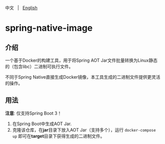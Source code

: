 中文 &nbsp; | &nbsp; [English](README.md)

# spring-native-image

## 介绍

一个基于Docker的构建工具，用于将Spring AOT Jar文件批量转换为Linux静态的（包含libc）二进制可执行文件。

不同于Spring Native直接生成Docker镜像，本工具生成的二进制文件提供更灵活的操作。

## 用法

**注意**: 仅支持Spring Boot 3！

1. 在Spring Boot中生成AOT Jar.
2. 克隆该仓库，在**jar**目录下放入AOT Jar（支持多个），运行 `docker-compose up` 即可在**target**目录下获得生成的二进制文件。
